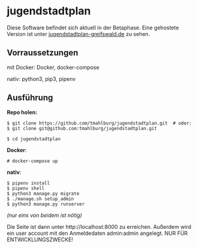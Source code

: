 # jugendstadtplan
Diese Software befindet sich aktuell in der Betaphase. Eine gehostete Version ist unter [jugendstadtplan-greifswald.de](https://jugendstadtplan-greifswald.de) zu sehen.

## Vorraussetzungen
mit Docker: Docker, docker-compose

nativ: python3, pip3, pipenv

## Ausführung
**Repo holen:**
```
$ git clone https://github.com/tmahlburg/jugendstadtplan.git  # oder:
$ git clone git@github.com:tmahlburg/jugendstadtplan.git

$ cd jugendstadtplan
```
**Docker**:

```
# docker-compose up
```

**nativ**:
```
$ pipenv install
$ pipenv shell
$ python3 manage.py migrate
$ ./manage.sh setup_admin
$ python3 manage.py runserver
```
*(nur eins von beidem ist nötig)*

Die Seite ist dann unter http://localhost:8000 zu erreichen. Außerdem wird ein user account mit den Anmeldedaten admin:admin angelegt. NUR FÜR ENTWICKLUNGSZWECKE!
